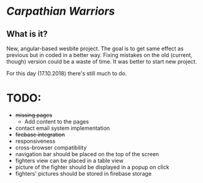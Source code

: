 # *Carpathian Warriors*
## What is it?
New, angular-based wesbite project. The goal is to get same effect as previous but in coded in a better way. Fixing mistakes on the old (current, though) version could be a waste of time. It was better to start new project.

For this day (17.10.2018) there's still much to do.

# TODO:
* ~~missing pages~~
    * Add content to the pages
* contact email system implementation
* ~~firebase integration~~
* responsiveness
* cross-browser compatibility
* navigation bar should be placed on the top of the screen
* fighters view can be placed in a table view
* picture of the fighter should be displayed in a popup on click
* fighters' pictures should be stored in firebase storage